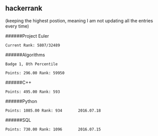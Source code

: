## hackerrank 
(keeping the highest postion, meaning I am not updating all the entries every time)

######Project Euler

	Current Rank: 5807/32489
	
######Algorithms

	Badge 1, 8th Percentile
	
	Points: 296.00 Rank: 59950
	
######C++

	Points: 495.00 Rank: 593
	
######Python

	Points: 1085.00 Rank: 934		2016.07.18

######SQL

	Points: 730.00 Rank: 1096		2016.07.15
